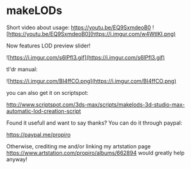 # makeLODs
Short video about usage:
https://youtu.be/EQ9SxmdeoB0
![https://youtu.be/EQ9SxmdeoB0](https://i.imgur.com/w4WtlKI.png)

Now features LOD preview slider!

![https://i.imgur.com/s6lPfl3.gif](https://i.imgur.com/s6lPfl3.gif)

tl'dr manual:

![https://i.imgur.com/BI4ffCO.png](https://i.imgur.com/BI4ffCO.png)


you can also get it on scriptspot:

http://www.scriptspot.com/3ds-max/scripts/makelods-3d-studio-max-automatic-lod-creation-script


Found it usefull and want to say thanks? You can do it through paypal:

https://paypal.me/propiro 

Otherwise, crediting me and/or linking my artstation page https://www.artstation.com/propiro/albums/662894 would greatly help anyway!
